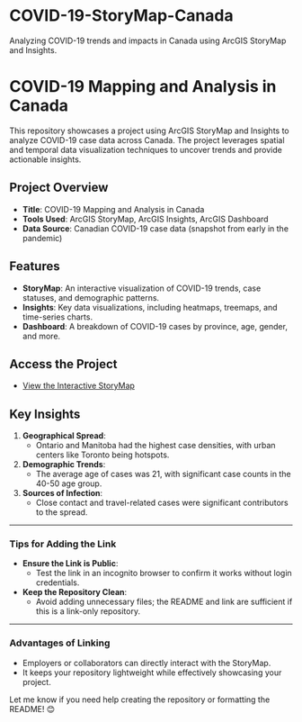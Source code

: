 # COVID-19-StoryMap-Canada
Analyzing COVID-19 trends and impacts in Canada using ArcGIS StoryMap and Insights.
# COVID-19 Mapping and Analysis in Canada

This repository showcases a project using ArcGIS StoryMap and Insights to analyze COVID-19 case data across Canada. The project leverages spatial and temporal data visualization techniques to uncover trends and provide actionable insights.

## Project Overview
- **Title**: COVID-19 Mapping and Analysis in Canada
- **Tools Used**: ArcGIS StoryMap, ArcGIS Insights, ArcGIS Dashboard
- **Data Source**: Canadian COVID-19 case data (snapshot from early in the pandemic)

## Features
- **StoryMap**: An interactive visualization of COVID-19 trends, case statuses, and demographic patterns.
- **Insights**: Key data visualizations, including heatmaps, treemaps, and time-series charts.
- **Dashboard**: A breakdown of COVID-19 cases by province, age, gender, and more.

## Access the Project
- [View the Interactive StoryMap](<https://arcg.is/0HWnej1>)

## Key Insights
1. **Geographical Spread**:
   - Ontario and Manitoba had the highest case densities, with urban centers like Toronto being hotspots.
2. **Demographic Trends**:
   - The average age of cases was 21, with significant case counts in the 40-50 age group.
3. **Sources of Infection**:
   - Close contact and travel-related cases were significant contributors to the spread.

---

### **Tips for Adding the Link**
- **Ensure the Link is Public**:
   - Test the link in an incognito browser to confirm it works without login credentials.
- **Keep the Repository Clean**:
   - Avoid adding unnecessary files; the README and link are sufficient if this is a link-only repository.

---

### **Advantages of Linking**
- Employers or collaborators can directly interact with the StoryMap.
- It keeps your repository lightweight while effectively showcasing your project.

Let me know if you need help creating the repository or formatting the README! 😊
